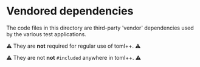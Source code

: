 # Vendored dependencies

The code files in this directory are third-party 'vendor' dependencies used by the various test applications.

⚠&#xFE0F; They are **not** required for regular use of toml++. ⚠&#xFE0F;

⚠&#xFE0F; They are not **not** `#included` anywhere in toml++. ⚠&#xFE0F;

